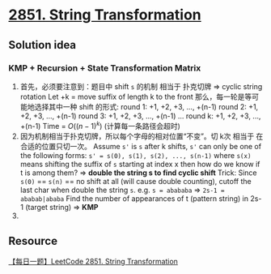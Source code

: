 # [2851. String Transformation](https://leetcode.com/problems/string-transformation/description/)

## Solution idea
### KMP + Recursion + State Transformation Matrix
1. 首先，必须要注意到：题目中 shift `s` 的机制 相当于 扑克切牌 => cyclic string rotation
Let +k = move suffix of length k to the front
那么，每一轮是等可能地选择其中一种 shift 的形式:
round 1: +1, +2, +3, ..., +(n-1)
round 2: +1, +2, +3, ..., +(n-1)
round 3: +1, +2, +3, ..., +(n-1)
...
round k: +1, +2, +3, ..., +(n-1)
Time = $O((n-1)^k)$ (计算每一条路径会超时)
2. 因为机制相当于扑克切牌，所以每个字母的相对位置“不变”。切 k次 相当于 在合适的位置只切一次。
Assume `s'` is `s` after k shifts, `s'` can only be one of the following forms: 
`s' = s(0), s(1), s(2), ..., s(n-1)` where `s(x)` means shifting the suffix of `s` starting at index x
then how do we know if t is among them? => **double the string s to find cyclic shift**
Trick: Since `s(0)` == `s(n)` == no shift at all (will cause double counting), cutoff the last char when double the string `s`. e.g. `s = abababa` => `2s-1 = ababab|ababa`
Find the number of appearances of t (pattern string) in 2s-1 (target string) => **KMP**
3. 

## Resource
[【每日一题】LeetCode 2851. String Transformation](https://www.youtube.com/watch?v=l2hNd3BlHkc&t=2s&ab_channel=HuifengGuan)